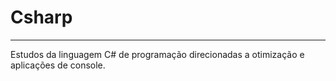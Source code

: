 # Csharp

---

Estudos da linguagem C# de programação direcionadas a otimização e aplicações de console.
